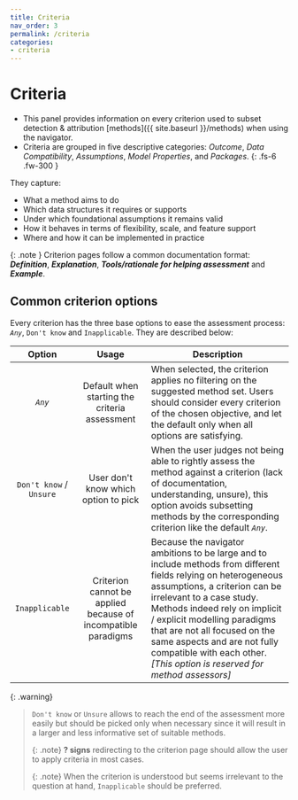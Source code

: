 ```yaml
---
title: Criteria
nav_order: 3
permalink: /criteria
categories:
- criteria
---
```


# Criteria

- This panel provides information on every criterion used to subset detection & attribution [methods]({{ site.baseurl }}/methods) when using the navigator.
- Criteria are grouped in five descriptive categories: *Outcome*, *Data Compatibility*, *Assumptions*, *Model Properties*, and *Packages*.
{: .fs-6 .fw-300 }

They capture: 
- What a method aims to do
- Which data structures it requires or supports
- Under which foundational assumptions it remains valid
- How it behaves in terms of flexibility, scale, and feature support
- Where and how it can be implemented in practice

{: .note }
Criterion pages follow a common documentation format: ***Definition***, ***Explanation***, ***Tools/rationale for helping assessment*** and ***Example***.


## Common criterion options

Every criterion has the three base options to ease the assessment process: *`Any`*, `Don't know` and `Inapplicable`. They are described below:


|  **Option**        | **Usage**                  | **Description**                  |
|:------------------:|:--------------------------:|---------------------------------|
| *`Any`*      | Default when starting the criteria assessment | When selected, the criterion applies no filtering on the suggested method set. Users should consider every criterion of the chosen objective, and let the default only when all options are satisfying. |
| `Don't know` / `Unsure`      | User don't know which option to pick | When the user judges not being able to rightly assess the method against a criterion (lack of documentation, understanding, unsure), this option avoids subsetting methods by the corresponding criterion like the default *`Any`*. |
| `Inapplicable`     | Criterion cannot be applied because of incompatible paradigms | Because the navigator ambitions to be large and to include methods from different fields relying on heterogeneous assumptions, a criterion can be irrelevant to a case study. Methods indeed rely on implicit / explicit modelling paradigms that are not all focused on the same aspects and are not fully compatible with each other. *[This option is reserved for method assessors]* |

{: .warning}
> `Don't know` or `Unsure` allows to reach the end of the assessment more easily but should be picked only when necessary since it will result in a larger and less informative set of suitable methods.
> 
> {: .note}
> **? signs** redirecting to the criterion page should allow the user to apply criteria in most cases.
> 
> {: .note}
> When the criterion is understood but seems irrelevant to the question at hand, `Inapplicable` should be preferred.
  